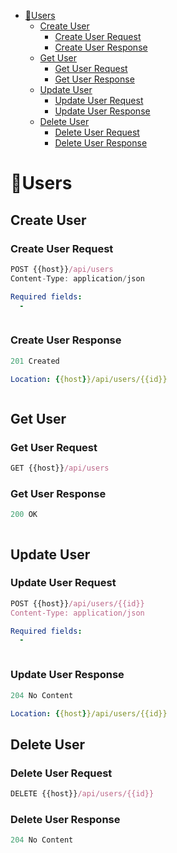 - [🚧Users](#users)
  - [Create User](#create-user)
    - [Create User Request](#create-user-request)
    - [Create User Response](#create-user-response)
  - [Get User](#get-user)
    - [Get User Request](#get-user-request)
    - [Get User Response](#get-user-response)
  - [Update User](#update-user)
    - [Update User Request](#update-user-request)
    - [Update User Response](#update-user-response)
  - [Delete User](#delete-user)
    - [Delete User Request](#delete-user-request)
    - [Delete User Response](#delete-user-response)

# 🚧Users

## Create User

### Create User Request

```js
POST {{host}}/api/users
Content-Type: application/json
```

```yml
Required fields:
  - 
```

```json

```

### Create User Response

```js
201 Created
```

```yml
Location: {{host}}/api/users/{{id}}
```

```json

```

## Get User

### Get User Request

```js
GET {{host}}/api/users
```

### Get User Response

```js
200 OK
```

```json

```

## Update User

### Update User Request

```js
POST {{host}}/api/users/{{id}}
Content-Type: application/json
```

```yml
Required fields:
  - 
```

```json

```

### Update User Response

```js
204 No Content
```

```yml
Location: {{host}}/api/users/{{id}}
```

## Delete User

### Delete User Request

```js
DELETE {{host}}/api/users/{{id}}
```

### Delete User Response

```js
204 No Content
```